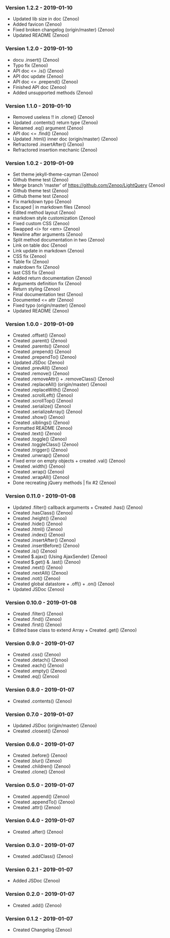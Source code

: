 ### Version 1.2.2 - 2019-01-10
- Updated lib size in doc (Zenoo)
- Added favicon (Zenoo)
- Fixed broken changelog (origin/master) (Zenoo)
- Updated README (Zenoo)

### Version 1.2.0 - 2019-01-10
- docu .insert() (Zenoo)
- Typo fix (Zenoo)
- API doc <= .is() (Zenoo)
- API doc update (Zenoo)
- API doc <= .prepend() (Zenoo)
- Finished API doc (Zenoo)
- Added unsupported methods (Zenoo)

### Version 1.1.0 - 2019-01-10
- Removed useless !! in .clone() (Zenoo)
- Updated .contents() return type (Zenoo)
- Renamed .eq() argument (Zenoo)
- API doc <= .find() (Zenoo)
- Updated .html() inner doc (origin/master) (Zenoo)
- Refractored .insertAfter() (Zenoo)
- Refractored insertion mechanic (Zenoo)

### Version 1.0.2 - 2019-01-09
- Set theme jekyll-theme-cayman (Zenoo)
- Github theme test (Zenoo)
- Merge branch 'master' of https://github.com/Zenoo/LightQuery (Zenoo)
- Github theme test (Zenoo)
- Github theme test (Zenoo)
- Fix markdown typo (Zenoo)
- Escaped | in markdown files (Zenoo)
- Edited method layout (Zenoo)
- markdown style customization (Zenoo)
- Fixed custom CSS (Zenoo)
- Swapped &lt;i&gt; for &lt;em&gt; (Zenoo)
- Newline after arguments (Zenoo)
- Split method documentation in two (Zenoo)
- Link on table doc (Zenoo)
- Link update in markdown (Zenoo)
- CSS fix (Zenoo)
- Table fix (Zenoo)
- makrdown fix (Zenoo)
- last CSS fix (Zenoo)
- Added return documentation (Zenoo)
- Arguments definition fix (Zenoo)
- Return styling (Zenoo)
- Final documentation test (Zenoo)
- Documented <= attr (Zenoo)
- Fixed typo (origin/master) (Zenoo)
- Updated README (Zenoo)

### Version 1.0.0 - 2019-01-09
- Created .offset() (Zenoo)
- Created .parent() (Zenoo)
- Created .parents() (Zenoo)
- Created .prepend() (Zenoo)
- Created .prependTo() (Zenoo)
- Updated JSDoc (Zenoo)
- Created .prevAll() (Zenoo)
- Created .remove() (Zenoo)
- Created .removeAttr() + .removeClass() (Zenoo)
- Created .replaceAll() (origin/master) (Zenoo)
- Created .replaceWith() (Zenoo)
- Created .scrollLeft() (Zenoo)
- Created .scrollTop() (Zenoo)
- Created .serialize() (Zenoo)
- Created .serializeArray() (Zenoo)
- Created .show() (Zenoo)
- Created .siblings() (Zenoo)
- Formatted README (Zenoo)
- Created .text() (Zenoo)
- Created .toggle() (Zenoo)
- Created .toggleClass() (Zenoo)
- Created .trigger() (Zenoo)
- Created .unwrap() (Zenoo)
- Fixed error on empty objects + created .val() (Zenoo)
- Created .width() (Zenoo)
- Created .wrap() (Zenoo)
- Created .wrapAll() (Zenoo)
- Done recreating jQuery methods | fix #2 (Zenoo)

### Version 0.11.0 - 2019-01-08
- Updated .filter() callback arguments + Created .has() (Zenoo)
- Created .hasClass() (Zenoo)
- Created .height() (Zenoo)
- Created .hide() (Zenoo)
- Created .html() (Zenoo)
- Created .index() (Zenoo)
- Created .insertAfter() (Zenoo)
- Created .insertBefore() (Zenoo)
- Created .is() (Zenoo)
- Created $.ajax() (Using AjaxSender) (Zenoo)
- Created $.get() & .last() (Zenoo)
- Created .next() (Zenoo)
- Created .nextAll() (Zenoo)
- Created .not() (Zenoo)
- Created global datastore + .off() + .on() (Zenoo)
- Updated JSDoc (Zenoo)

### Version 0.10.0 - 2019-01-08
- Created .filter() (Zenoo)
- Created .find() (Zenoo)
- Created .first() (Zenoo)
- Edited base class to extend Array + Created .get() (Zenoo)

### Version 0.9.0 - 2019-01-07
- Created .css() (Zenoo)
- Created .detach() (Zenoo)
- Created .each() (Zenoo)
- Created .empty() (Zenoo)
- Created .eq() (Zenoo)

### Version 0.8.0 - 2019-01-07
- Created .contents() (Zenoo)

### Version 0.7.0 - 2019-01-07
- Updated JSDoc (origin/master) (Zenoo)
- Created .closest() (Zenoo)

### Version 0.6.0 - 2019-01-07
- Created .before() (Zenoo)
- Created .blur() (Zenoo)
- Created .children() (Zenoo)
- Created .clone() (Zenoo)

### Version 0.5.0 - 2019-01-07
- Created .append() (Zenoo)
- Created .appendTo() (Zenoo)
- Created .attr() (Zenoo)

### Version 0.4.0 - 2019-01-07
- Created .after() (Zenoo)

### Version 0.3.0 - 2019-01-07
- Created .addClass() (Zenoo)

### Version 0.2.1 - 2019-01-07
- Added JSDoc (Zenoo)

### Version 0.2.0 - 2019-01-07
- Created .add() (Zenoo)

### Version 0.1.2 - 2019-01-07
- Created Changelog (Zenoo)

